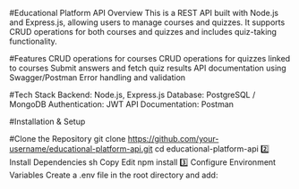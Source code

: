 #Educational Platform API
Overview
This is a REST API built with Node.js and Express.js, allowing users to manage courses and quizzes.
It supports CRUD operations for both courses and quizzes and includes quiz-taking functionality.

#Features
CRUD operations for courses
CRUD operations for quizzes linked to courses
Submit answers and fetch quiz results
API documentation using Swagger/Postman
Error handling and validation

#Tech Stack
Backend: Node.js, Express.js
Database: PostgreSQL / MongoDB
Authentication: JWT 
API Documentation: Postman


#Installation & Setup

#Clone the Repository
git clone https://github.com/your-username/educational-platform-api.git
cd educational-platform-api
2️⃣ Install Dependencies
sh
Copy
Edit
npm install
3️⃣ Configure Environment Variables
Create a .env file in the root directory and add:
